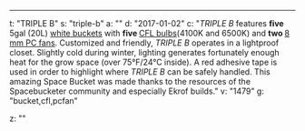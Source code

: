 ---
t: "TRIPLE B"
s: "triple-b"
a: ""
d: "2017-01-02"
c: "<i>TRIPLE B</i> features <b>five </b>5gal (20L) <a href='https://www.amazon.com/s/ref=nb_sb_noss_2?url=search-alias%3Daps&amp;field-keywords=5+gal+white+bucket&amp;rh=i%3Aaps%2Ck%3A5+gal+white+bucket'>white buckets</a> with <b>five </b><a href='https://amzn.to/3jMfTYw'>CFL bulbs</a>(4100K and 6500K) and <b>two </b><a href='https://www.amazon.com/s/ref=nb_sb_noss_1?url=search-alias%3Daps&amp;field-keywords=8x8+pc+fan&amp;rh=i%3Aaps%2Ck%3A8x8+pc+fan'>8 mm PC fans</a>. Customized and friendly, <i>TRIPLE B </i>operates in a lightproof closet. Slightly cold during winter, lighting generates fortunately enough heat for the grow space (over 75°F/24°C inside). A red adhesive tape is used in order to highlight where <i>TRIPLE B </i>can be safely handled. This amazing Space Bucket was made thanks to the resources of the Spacebucketer community and especially Ekrof builds."
v: "1479"
g: "bucket,cfl,pcfan"

z: ""
